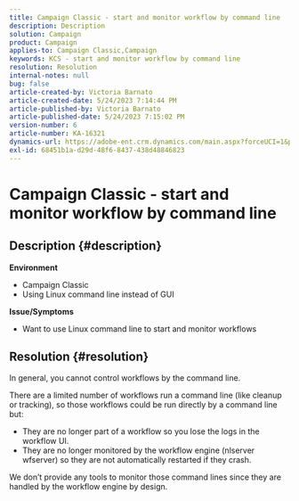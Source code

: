 ```yaml
---
title: Campaign Classic - start and monitor workflow by command line
description: Description
solution: Campaign
product: Campaign
applies-to: Campaign Classic,Campaign
keywords: KCS - start and monitor workflow by command line
resolution: Resolution
internal-notes: null
bug: false
article-created-by: Victoria Barnato
article-created-date: 5/24/2023 7:14:44 PM
article-published-by: Victoria Barnato
article-published-date: 5/24/2023 7:15:02 PM
version-number: 6
article-number: KA-16321
dynamics-url: https://adobe-ent.crm.dynamics.com/main.aspx?forceUCI=1&pagetype=entityrecord&etn=knowledgearticle&id=79b3a63a-67fa-ed11-8849-6045bd006b3d
exl-id: 68451b1a-d29d-48f6-8437-438d48846823
---
```

# Campaign Classic - start and monitor workflow by command line

## Description {#description}

<b>Environment</b>
- Campaign Classic
- Using Linux command line instead of GUI

<b>Issue/Symptoms</b>
- Want to use Linux command line to start and monitor workflows



## Resolution {#resolution}


In general, you cannot control workflows by the command line.

There are a limited number of workflows run a command line (like cleanup or tracking), so those workflows could be run directly by a command line but:

- They are no longer part of a workflow so you lose the logs in the workflow UI.
- They are no longer monitored by the workflow engine (nlserver wfserver) so they are not automatically restarted if they crash.


We don’t provide any tools to monitor those command lines since they are handled by the workflow engine by design.
